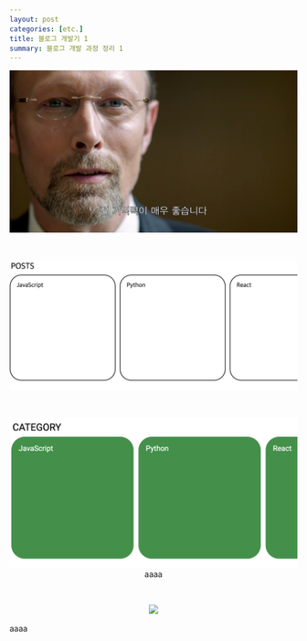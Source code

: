 ```yaml
---
layout: post
categories: [etc.]
title: 블로그 개발기 1
summary: 블로그 개발 과정 정리 1
---
```


<p align="center">
    <img src="/assets/images/2024-07-28-[etc.]-블로그-제작기-1-3.png">
</p><br>

<p align="center">
    <img src="/assets/images/2024-07-28-[etc.]-블로그-제작기-1-4.png">
</p><br>

<p align="center">
    <img src="/assets/images/2024-07-28-[etc.]-블로그-제작기-1-5.png">
    <fitcaption>aaaa</figcaption>
</p><br>

<p align="center">
    <img src="/assets/images/2024-07-28-[etc.]-블로그-제작기-1-6.webp">
</p><fitcaption>aaaa</figcaption><br>

